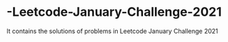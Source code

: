 # -Leetcode-January-Challenge-2021
It contains the solutions of problems in Leetcode January Challenge 2021
